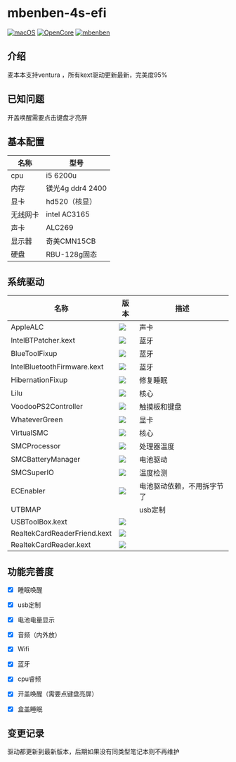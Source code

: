 # mbenben-4s-efi

[![macOS](https://img.shields.io/badge/macOS-13.5-yellow)](https://developer.apple.com/documentation/macos-release-notes) [![OpenCore](https://img.shields.io/badge/OpenCore-0.9.3-blue)](https://github.com/acidanthera/OpenCorePkg) [![mbenben](https://img.shields.io/badge/麦本本-小麦4s-lightgrey)](https://github.com/nabaonan/airbook-6200u-efi)

## 介绍
麦本本支持ventura ，所有kext驱动更新最新，完美度95%

## 已知问题

开盖唤醒需要点击键盘才亮屏

## 基本配置

| 名称     | 型号             |
| -------- | ---------------- |
| cpu      | i5 6200u         |
| 内存     | 镁光4g ddr4 2400 |
| 显卡     | hd520（核显）    |
| 无线网卡 | intel AC3165     |
| 声卡     | ALC269           |
| 显示器   | 奇美CMN15CB      |
| 硬盘     | RBU-128g固态     |

## 系统驱动

| 名称                         | 版本                                                         | 描述                       |
| ---------------------------- | ------------------------------------------------------------ | -------------------------- |
| AppleALC                     | ![](https://img.shields.io/badge/version-1.8.3-informational) | 声卡                       |
| IntelBTPatcher.kext          | ![](https://img.shields.io/badge/version-2.3.0-informational) | 蓝牙                       |
| BlueToolFixup                | ![](https://img.shields.io/badge/version-2.6.7-informational) | 蓝牙                       |
| IntelBluetoothFirmware.kext  | ![](https://img.shields.io/badge/version-2.3.0-informational) | 蓝牙                       |
| HibernationFixup             | ![](https://img.shields.io/badge/version-1.4.9-informational) | 修复睡眠                   |
| Lilu                         | ![](https://img.shields.io/badge/version-1.6.6-informational) | 核心                       |
| VoodooPS2Controller          | ![](https://img.shields.io/badge/version-2.3.5-informational) | 触摸板和键盘               |
| WhateverGreen                | ![](https://img.shields.io/badge/version-1.6.5-informational) | 显卡                       |
| VirtualSMC                   | ![](https://img.shields.io/badge/version-1.3.2-informational) | 核心                       |
| SMCProcessor                 | ![](https://img.shields.io/badge/version-1.3.2-informational) | 处理器温度                 |
| SMCBatteryManager            | ![](https://img.shields.io/badge/version-1.3.2-informational) | 电池驱动                   |
| SMCSuperIO                   | ![](https://img.shields.io/badge/version-1.3.0-informational) | 温度检测                   |
| ECEnabler                    | ![](https://img.shields.io/badge/version-1.0.4-informational) | 电池驱动依赖，不用拆字节了 |
| UTBMAP                       |                                                              | usb定制                    |
| USBToolBox.kext              | ![](https://img.shields.io/badge/version-1.1.0-informational) |                            |
| RealtekCardReaderFriend.kext | ![](https://img.shields.io/badge/version-1.0.4-informational) |                            |
| RealtekCardReader.kext       | ![](https://img.shields.io/badge/version-0.9.7-informational) |                            |

## 功能完善度

- [x] 睡眠唤醒

- [x] usb定制

- [x] 电池电量显示

- [x] 音频（内外放）

- [x] Wifi 

- [x] 蓝牙

- [x] cpu睿频

- [x] 开盖唤醒（需要点键盘亮屏）

- [x] 盒盖睡眠

  

## 变更记录

驱动都更新到最新版本，后期如果没有同类型笔记本则不再维护
